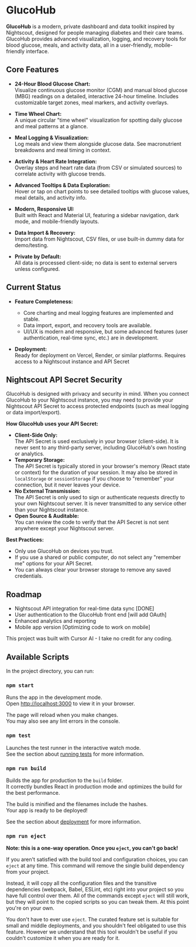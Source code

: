 # GlucoHub

**GlucoHub** is a modern, private dashboard and data toolkit inspired by Nightscout, designed for people managing diabetes and their care teams. GlucoHub provides advanced visualization, logging, and recovery tools for blood glucose, meals, and activity data, all in a user-friendly, mobile-friendly interface.

## Core Features

- **24-Hour Blood Glucose Chart:**  
  Visualize continuous glucose monitor (CGM) and manual blood glucose (MBG) readings on a detailed, interactive 24-hour timeline. Includes customizable target zones, meal markers, and activity overlays.

- **Time Wheel Chart:**  
  A unique circular "time wheel" visualization for spotting daily glucose and meal patterns at a glance.

- **Meal Logging & Visualization:**  
  Log meals and view them alongside glucose data. See macronutrient breakdowns and meal timing in context.

- **Activity & Heart Rate Integration:**  
  Overlay steps and heart rate data (from CSV or simulated sources) to correlate activity with glucose trends.

- **Advanced Tooltips & Data Exploration:**  
  Hover or tap on chart points to see detailed tooltips with glucose values, meal details, and activity info.

- **Modern, Responsive UI:**  
  Built with React and Material UI, featuring a sidebar navigation, dark mode, and mobile-friendly layouts.

- **Data Import & Recovery:**  
  Import data from Nightscout, CSV files, or use built-in dummy data for demo/testing.

- **Private by Default:**  
  All data is processed client-side; no data is sent to external servers unless configured.

## Current Status

- **Feature Completeness:**  
  - Core charting and meal logging features are implemented and stable.
  - Data import, export, and recovery tools are available.
  - UI/UX is modern and responsive, but some advanced features (user authentication, real-time sync, etc.) are in development.

- **Deployment:**  
  Ready for deployment on Vercel, Render, or similar platforms. Requires access to a Nightscout instance and API Secret 

## Nightscout API Secret Security

GlucoHub is designed with privacy and security in mind. When you connect GlucoHub to your Nightscout instance, you may need to provide your Nightscout API Secret to access protected endpoints (such as meal logging or data import/export).

**How GlucoHub uses your API Secret:**

- **Client-Side Only:**  
  The API Secret is used exclusively in your browser (client-side). It is never sent to any third-party server, including GlucoHub's own hosting or analytics.
- **Temporary Storage:**  
  The API Secret is typically stored in your browser's memory (React state or context) for the duration of your session. It may also be stored in `localStorage` or `sessionStorage` if you choose to "remember" your connection, but it never leaves your device.
- **No External Transmission:**  
  The API Secret is only used to sign or authenticate requests directly to your own Nightscout server. It is never transmitted to any service other than your Nightscout instance.
- **Open Source & Auditable:**  
  You can review the code to verify that the API Secret is not sent anywhere except your Nightscout server.

**Best Practices:**
- Only use GlucoHub on devices you trust.
- If you use a shared or public computer, do not select any "remember me" options for your API Secret.
- You can always clear your browser storage to remove any saved credentials.

## Roadmap

- Nightscout API integration for real-time data sync [DONE]
- User authentication to the GlucoHub front end [will add OAuth]
- Enhanced analytics and reporting
- Mobile app version [Optimizing code to work on mobile]


This project was built with Cursor AI - I take no credit for any coding.

## Available Scripts

In the project directory, you can run:

### `npm start`

Runs the app in the development mode.\
Open [http://localhost:3000](http://localhost:3000) to view it in your browser.

The page will reload when you make changes.\
You may also see any lint errors in the console.

### `npm test`

Launches the test runner in the interactive watch mode.\
See the section about [running tests](https://facebook.github.io/create-react-app/docs/running-tests) for more information.

### `npm run build`

Builds the app for production to the `build` folder.\
It correctly bundles React in production mode and optimizes the build for the best performance.

The build is minified and the filenames include the hashes.\
Your app is ready to be deployed!

See the section about [deployment](https://facebook.github.io/create-react-app/docs/deployment) for more information.

### `npm run eject`

**Note: this is a one-way operation. Once you `eject`, you can't go back!**

If you aren't satisfied with the build tool and configuration choices, you can `eject` at any time. This command will remove the single build dependency from your project.

Instead, it will copy all the configuration files and the transitive dependencies (webpack, Babel, ESLint, etc) right into your project so you have full control over them. All of the commands except `eject` will still work, but they will point to the copied scripts so you can tweak them. At this point you're on your own.

You don't have to ever use `eject`. The curated feature set is suitable for small and middle deployments, and you shouldn't feel obligated to use this feature. However we understand that this tool wouldn't be useful if you couldn't customize it when you are ready for it.

